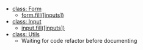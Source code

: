 - [class: Form](#class-form)
  * [form.fill([inputs])](#formfill)
- [class: Input](#class-input)
  * [input.fill([inputs])](#inputfill)
- [class: Utils](#class-utils)
  * Waiting for code refactor before documenting
